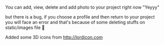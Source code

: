 You can add, view, delete and add photo to your project right now "Yeyyy"
 
but there is a bug, if you choose a profile and then return to your project you will face an error and that's because of some deleting stuffs on static/images file 🫠

Added some 3D icons from http://lordicon.com 
